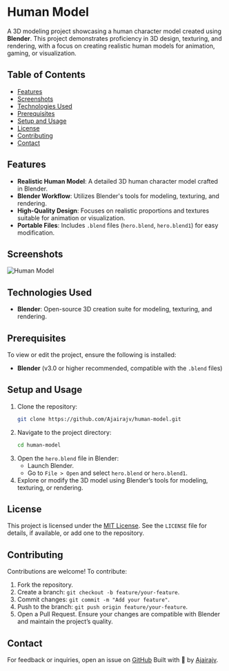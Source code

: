 # Human Model

A 3D modeling project showcasing a human character model created using **Blender**. This project demonstrates proficiency in 3D design, texturing, and rendering, with a focus on creating realistic human models for animation, gaming, or visualization.

## Table of Contents

- [Features](#features)
- [Screenshots](#screenshots)
- [Technologies Used](#technologies-used)
- [Prerequisites](#prerequisites)
- [Setup and Usage](#setup-and-usage)
- [License](#license)
- [Contributing](#contributing)
- [Contact](#contact)

## Features

- **Realistic Human Model**: A detailed 3D human character model crafted in Blender.
- **Blender Workflow**: Utilizes Blender's tools for modeling, texturing, and rendering.
- **High-Quality Design**: Focuses on realistic proportions and textures suitable for animation or visualization.
- **Portable Files**: Includes `.blend` files (`hero.blend`, `hero.blend1`) for easy modification.

## Screenshots

![Human Model](https://user-images.githubusercontent.com/87579782/230182996-a41deb96-c818-46fa-b234-d923c749551c.png)

## Technologies Used

- **Blender**: Open-source 3D creation suite for modeling, texturing, and rendering.

## Prerequisites

To view or edit the project, ensure the following is installed:

- **Blender** (v3.0 or higher recommended, compatible with the `.blend` files)

## Setup and Usage

1. Clone the repository:
   ```bash
   git clone https://github.com/Ajairajv/human-model.git
   ```
2. Navigate to the project directory:
   ```bash
   cd human-model
   ```
3. Open the `hero.blend` file in Blender:
   - Launch Blender.
   - Go to `File > Open` and select `hero.blend` or `hero.blend1`.
4. Explore or modify the 3D model using Blender’s tools for modeling, texturing, or rendering.

## License

This project is licensed under the [MIT License](LICENSE). See the `LICENSE` file for details, if available, or add one to the repository.

## Contributing

Contributions are welcome! To contribute:

1. Fork the repository.
2. Create a branch: `git checkout -b feature/your-feature`.
3. Commit changes: `git commit -m "Add your feature"`.
4. Push to the branch: `git push origin feature/your-feature`.
5. Open a Pull Request.
   Ensure your changes are compatible with Blender and maintain the project’s quality.

## Contact

For feedback or inquiries, open an issue on [GitHub](https://github.com/Ajairajv/human-model/issues)
Built with 🎨 by [Ajairajv](https://github.com/Ajairajv).
